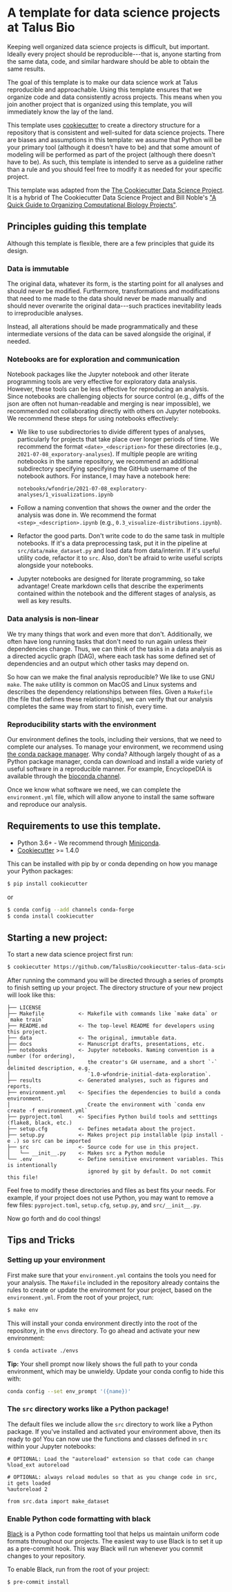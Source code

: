 # A template for data science projects at Talus Bio

Keeping well organized data science projects is difficult, but important.
Ideally every project should be reproducible---that is, anyone starting from
the same data, code, and similar hardware should be able to obtain the same 
results. 

The goal of this template is to make our data science work at Talus
reproducible and approachable. Using this template ensures that we organize
code and data consistently across projects. This means when you join another
project that is organized using this template, you will immediately know the
lay of the land. 

This template uses [cookiecutter](https://github.com/cookiecutter/cookiecutter)
to create a directory structure for a repository that is consistent and
well-suited for data science projects. There are biases and assumptions in this
template: we assume that Python will be your primary tool (although it doesn't
have to be) and that some amount of modeling will be performed as part of the 
project (although there doesn't have to be). As such, this template is intended
to serve as a guideline rather than a rule and you should feel free to modify
it as needed for your specific project.

This template was adapted from the [The Cookiecutter Data Science
Project](http://drivendata.github.io/cookiecutter-data-science). It is a hybrid
of The Cookiecutter Data Science Project and Bill Noble's ["A Quick Guide to
Organizing Computational Biology
Projects"](https://doi.org/10.1371/journal.pcbi.1000424).

## Principles guiding this template

Although this template is flexible, there are a few principles that guide its
design.

### Data is immutable
The original data, whatever its form, is the starting point for all analyses
and should never be modified. Furthermore, transformations and modifications
that need to me made to the data should never be made manually and should never
overwrite the original data---such practices inevitability leads to
irreproducible analyses.

Instead, all alterations should be made programmatically and these intermediate
versions of the data can be saved alongside the original, if needed.

### Notebooks are for exploration and communication

Notebook packages like the Jupyter notebook and other literate programming
tools are very effective for exploratory data analysis. However, these tools
can be less effective for reproducing an analysis. Since notebooks are
challenging objects for source control (e.g., diffs of the json are often not
human-readable and merging is near impossible), we recommended not
collaborating directly with others on Jupyter notebooks. We recommend these
steps for using notebooks effectively:
  
- We like to use subdirectories to divide different types of analyses,
  particularly for projects that take place over longer periods of time. We
  recommend the format `<date>_<description>` for these directories (e.g.,
  `2021-07-08_exporatory-analyses`). If multiple people are writing notebooks
  in the same repository, we recommend an additional subdirectory specifying
  specifying the GitHub username of the notebook authors. For instance, I may
  have a notebook here:
  ```
  notebooks/wfondrie/2021-07-08_exploratory-analyses/1_visualizations.ipynb
  ```
  
- Follow a naming convention that shows the owner and the order the analysis
  was done in. We recommend the format `<step>_<description>.ipynb`
  (e.g., `0.3_visualize-distributions.ipynb`).

- Refactor the good parts. Don't write code to do the same task in multiple
  notebooks. If it's a data preprocessing task, put it in the pipeline at
  `src/data/make_dataset.py` and load data from data/interim. If it's useful
  utility code, refactor it to `src`. Also, don't be afraid to write useful
  scripts alongside your notebooks.
  
- Jupyter notebooks are designed for literate programming, so take advantage!
  Create markdown cells that describe the experiments contained within the
  notebook and the different stages of analysis, as well as key results.
  

### Data analysis is non-linear

We try many things that work and even more that don't. Additionally, we often
have long running tasks that don't need to run again unless their dependencies
change. Thus, we can think of the tasks in a data analysis as a directed
acyclic graph (DAG), where each task has some defined set of dependencies and
an output which other tasks may depend on.

So how can we make the final analysis reproducible? We like to use GNU `make`. 
The `make` utility is common on MacOS and Linux systems and describes the 
dependency relationships between files. Given a `Makefile` (the file that 
defines these relationships), we can verify that our analysis completes the
same way from start to finish, every time.

### Reproducibility starts with the environment

Our environment defines the tools, including their versions, that we need to
complete our analyses. To manage your environment, we recommend using [the
conda package manager](https://docs.conda.io/en/latest/). Why conda? Although
largely thought of as a Python package manager, conda can download and install
a wide variety of useful software in a reproducible manner. For example,
EncyclopeDIA is available through the [bioconda
channel](https://bioconda.github.io/).

Once we know what software we need, we can complete the `environment.yml` file,
which will allow anyone to install the same software and reproduce our
analysis.


## Requirements to use this template.
 
 - Python 3.6+ - We recommend through
   [Miniconda](https://docs.conda.io/en/latest/miniconda.html).
 - [Cookiecutter](http://cookiecutter.readthedocs.org/en/latest/installation.html) >=
   1.4.0
   
 This can be installed with pip by or conda depending on how you
 manage your Python packages:

``` bash
$ pip install cookiecutter
```

or

``` bash
$ conda config --add channels conda-forge
$ conda install cookiecutter
```

## Starting a new project:

To start a new data science project first run:

``` bash
$ cookiecutter https://github.com/TalusBio/cookiecutter-talus-data-science
```

After running the command you will be directed through a series of prompts to
finish setting up your project. The directory structure of your new project
will look like this:

```
├── LICENSE
├── Makefile           <- Makefile with commands like `make data` or `make train`
├── README.md          <- The top-level README for developers using this project.
├── data               <- The original, immutable data.
├── docs               <- Manuscript drafts, presentations, etc.
├── notebooks          <- Jupyter notebooks. Naming convention is a number (for ordering),
│                         the creator's GH username, and a short `-` delimited description, e.g.
│                         `1.0-wfondrie-initial-data-exploration`.
├── results            <- Generated analyses, such as figures and reports.
├── environment.yml    <- Specifies the dependencies to build a conda environment.
│                         Create the environment with `conda env create -f environment.yml`
├── pyproject.toml     <- Specifies Python build tools and setttings (flake8, black, etc.)
├── setup.cfg          <- Defines metadata about the project. 
├── setup.py           <- Makes project pip installable (pip install -e .) so src can be imported
├── src                <- Source code for use in this project.
│   └── __init__.py    <- Makes src a Python module
└── .env               <- Define sensitive environment variables. This is intentionally 
                          ignored by git by default. Do not commit this file!
```

Feel free to modify these directories and files as best fits your needs. For
example, if your project does not use Python, you may want to remove a few
files: `pyproject.toml`, `setup.cfg`, `setup.py`, and `src/__init__.py`.

Now go forth and do cool things!

## Tips and Tricks

### Setting up your environment

First make sure that your `environment.yml` contains the tools you need for
your analysis. The `Makefile` included in the repository already contains
the rules to create or update the environment for your project, based on 
the `environment.yml`. From the root of your project, run:

``` bash
$ make env
```

This will install your conda environment directly into the root of the
repository, in the `envs` directory. To go ahead and activate your new
environment:

``` bash
$ conda activate ./envs
```

**Tip:** Your shell prompt now likely shows the full path to your conda
environment, which may be unwieldy. Update your conda config to hide this with:

``` bash
conda config --set env_prompt '({name})'
```

### The `src` directory works like a Python package!

The default files we include allow the `src` directory to work like a Python
package. If you've installed and activated your environment above, then its
ready to go! You can now use the functions and classes defined in `src` within
your Jupyter notebooks:

``` jupyter-notebook
# OPTIONAL: Load the "autoreload" extension so that code can change
%load_ext autoreload

# OPTIONAL: always reload modules so that as you change code in src, it gets loaded
%autoreload 2

from src.data import make_dataset
```

### Enable Python code formatting with black

[Black](https://black.readthedocs.io/en/stable/) is a Python code formatting
tool that helps us maintain uniform code formats throughout our projects.
The easiest way to use Black is to set it up as a pre-commit hook. This way
Black will run whenever you commit changes to your repository.

To enable Black, run from the root of your project:

``` bash
$ pre-commit install
```

